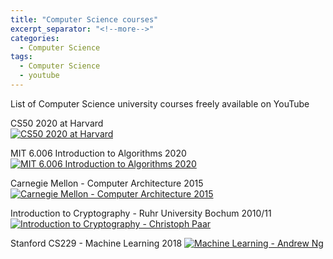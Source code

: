 ```yaml
---
title: "Computer Science courses"
excerpt_separator: "<!--more-->"
categories:
  - Computer Science
tags:
  - Computer Science
  - youtube
---
```


List of Computer Science university courses freely available on YouTube

CS50 2020 at Harvard  
[![CS50 2020 at Harvard](https://img.youtube.com/vi/YoXxevp1WRQ/0.jpg)](https://youtu.be/YoXxevp1WRQ?list=PLhQjrBD2T382_R182iC2gNZI9HzWFMC_8 "Title")

MIT 6.006 Introduction to Algorithms 2020  
[![MIT 6.006 Introduction to Algorithms 2020](https://img.youtube.com/vi/ZA-tUyM_y7s/0.jpg)](https://www.youtube.com/watch?v=ZA-tUyM_y7s&list=PLUl4u3cNGP63EdVPNLG3ToM6LaEUuStEY "Title")

<!--more-->

Carnegie Mellon - Computer Architecture 2015  
[![Carnegie Mellon - Computer Architecture 2015](https://img.youtube.com/vi/zLP_X4wyHbY/0.jpg)](https://www.youtube.com/watch?v=zLP_X4wyHbY&list=PL5PHm2jkkXmi5CxxI7b3JCL1TWybTDtKq "Title")

Introduction to Cryptography - Ruhr University Bochum 2010/11
[![Introduction to Cryptography - Christoph Paar](https://img.youtube.com/vi/l-7YW06BFNs/0.jpg)](https://www.youtube.com/channel/UC1usFRN4LCMcfIV7UjHNuQg/videos "Title")

Stanford CS229 - Machine Learning 2018 
[![Machine Learning - Andrew Ng](https://img.youtube.com/vi/jGwO_UgTS7I/0.jpg)](https://youtu.be/jGwO_UgTS7I?list=PLoROMvodv4rMiGQp3WXShtMGgzqpfVfbU "Title")
